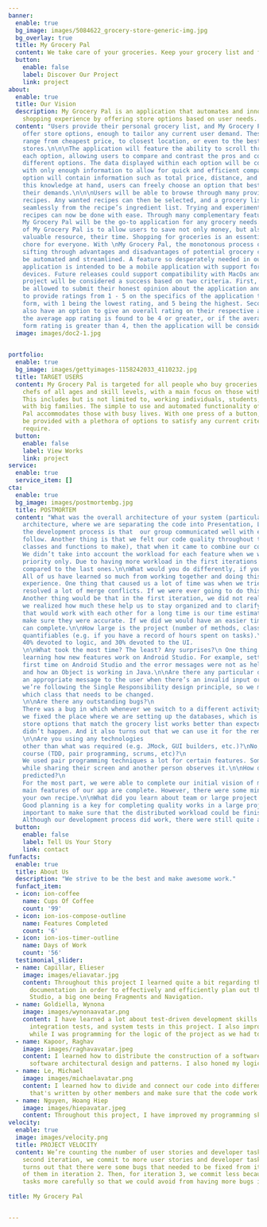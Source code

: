 ```yaml
---
banner:
  enable: true
  bg_image: images/5084622_grocery-store-generic-img.jpg
  bg_overlay: true
  title: My Grocery Pal
  content: We take care of your groceries. Keep your grocery list and find stores options to buy them in one app!
  button:
    enable: false
    label: Discover Our Project
    link: project
about:
  enable: true
  title: Our Vision
  description: My Grocery Pal is an application that automates and innovates the grocery
    shopping experience by offering store options based on user needs.
  content: "Users provide their personal grocery list, and My Grocery Pal will quickly
    offer store options, enough to tailor any current user demand. These options can
    range from cheapest price, to closest location, or even to the best reviewed local
    stores.\n\n\nThe application will feature the ability to scroll through data about
    each option, allowing users to compare and contrast the pros and cons between
    different options. The data displayed within each option will be concise and filled
    with only enough information to allow for quick and efficient comparisons. Each
    option will contain information such as total price, distance, and reviews. With
    this knowledge at hand, users can freely choose an option that best satisfies
    their demands.\n\n\nUsers will be able to browse through many provided or user-created
    recipes. Any wanted recipes can then be selected, and a grocery list will be created
    seamlessly from the recipe’s ingredient list. Trying and experimenting with new
    recipes can now be done with ease. Through many complementary features like these,
    My Grocery Pal will be the go-to application for any grocery needs.\n\n\nThe importance
    of My Grocery Pal is to allow users to save not only money, but also the most
    valuable resource, their time. Shopping for groceries is an essential, time consuming
    chore for everyone. With \nMy Grocery Pal, the monotonous process of individually
    sifting through advantages and disadvantages of potential grocery choices will
    be automated and streamlined. A feature so desperately needed in our busy lifestyles.\n\n\nThis
    application is intended to be a mobile application with support for iOS and android
    devices. Future releases could support compatibility with MacOs and Windows.\n\n\nThe
    project will be considered a success based on two criteria. First, users will
    be allowed to submit their honest opinion about the application and will be able
    to provide ratings from 1 - 5 on the specifics of the application through an evaluation
    form, with 1 being the lowest rating, and 5 being the highest. Second, users will
    also have an option to give an overall rating on their respective app-store. If
    the average app rating is found to be 4 or greater, or if the average evaluation
    form rating is greater than 4, then the application will be considered a success."
  image: images/doc2-1.jpg
 

portfolio:
  enable: true
  bg_image: images/gettyimages-1158242033_4110232.jpg
  title: TARGET USERS
  content: My Grocery Pal is targeted for all people who buy groceries, including
    chefs of all ages and skill levels, with a main focus on those with a busy lifestyle.
    This includes but is not limited to, working individuals, students, and people
    with big families. The simple to use and automated functionality of My Grocery
    Pal accommodates those with busy lives. With one press of a button, users will
    be provided with a plethora of options to satisfy any current criteria one would
    require.
  button:
    enable: false
    label: View Works
    link: project
service:
  enable: true
  service_item: []
cta:
  enable: true
  bg_image: images/postmortembg.jpg
  title: POSTMORTEM
  content: "What was the overall architecture of your system (particularly if it is different from the demo system)?\nThe overall architecture of our system is the 3-tier     
    architecture, where we are separating the code into Presentation, Logic, and Data layers.\n\nWhat went right in the development process?\nOne thing that went right during
    the development process is that  our group communicated well with each other. We had a sufficient amount of meetings together and we all made sure we had a plan to 
    follow. Another thing is that we felt our code quality throughout the development process went smoothly. We all discussed together how the code would be divided (what 
    classes and functions to make), that when it came to combine our code, we did not go through too much trouble.\n\nWhat went wrong in the development process?\n
    We didn’t take into account the workload for each feature when we were planning which features we want to accomplish during each iteration, we were focusing on the 
    priority only. Due to having more workload in the first iterations and trying to finish all the features as soon as we can, we left more bugs during the first iterations 
    compared to the last ones.\n\nWhat would you do differently, if you had the chance to start over?\n
    All of us have learned so much from working together and doing this project, and if we ever had the chance to do it again we would apply what we learned from this 
    experience. One thing that caused us a lot of time was when we tried to merge our code together, but since there were a significant amount of changes in both codes, it 
    resolved a lot of merge conflicts. If we were ever going to do this another time, we would instead try to merge our code with each other after every little change. 
    Another thing would be that in the first iteration, we did not really focus too much on the developer tasks or user stories. However, when we did in iteration 2 is when 
    we realized how much these help us to stay organized and to clarify what everyone needs to do. One thing that we should have paid attention to more if we were a group 
    that would work with each other for a long time is our time estimates. We kept track of our time estimates for all iterations however we did not really pay attention to 
    make sure they were accurate. If we did we would have an easier time tracking our velocity and adjusted accordingly to make sure we set a more reasonable goal in what we 
    can complete.\n\nHow large is the project (number of methods, classes, etc)? How much of this is (roughly) devoted to each major system component? And any other 
    quantifiables (e.g. if you have a record of hours spent on tasks).\nThe project has around 70 classes, and 4 interfaces. About 30% of those are devoted to the database, 
    40% devoted to logic, and 30% devoted to the UI.
    \n\nWhat took the most time? The least? Any surprises?\n One thing that took up most of the time was 
    learning how new features work on Android Studio. For example, setting up the HSQLDB and to get it actually working took the most time because we were doing it for the 
    first time on Android Studio and the error messages were not as helpful. To code the Domain-specific Objects took the least time because we were all familiar with Java 
    and how an Object is working in Java.\n\nAre there any particular design smells, or brilliant design decisions?\nThere were some design smells such as we didn’t provide   
    an appropriate message to the user when there’s an invalid input or when the app couldn’t produce the expected result. Additionally, while we’re programming the project, 
    we’re following the Single Responsibility design principle, so we make each object or each logic as its own class. Thus, when we want to change something, we know exactly 
    which class that needs to be changed.
    \n\nAre there any outstanding bugs?\n
    There was a bug in which whenever we switch to a different activity, we couldn't access the database somehow. We couldn’t find the root of the problem for a while until  
    we fixed the place where we are setting up the databases, which is in the Main Activity.\n\nDid any features work better than expected?\nThe search algorithm to find the 
    store options that match the grocery list works better than expected because we were expecting that there will be some bugs related to it after iteration 1, but that 
    didn’t happen. And it also turns out that we can use it for the remaining iterations.
    \n\nAre you using any technologies 
    other than what was required (e.g. JMock, GUI builders, etc.)?\nNo, we are using required technologies only.\n\nAre you using any specific techniques covered in the 
    course (TDD, pair programming, scrums, etc)?\n
    We used pair programming techniques a lot for certain features. Some features that require a lot of effort were done by two people, where one person is writing the code 
    while sharing their screen and another person observes it.\n\nHow did the project change from your initial (iteration 0) vision or stories, or did it work out as 
    predicted?\n
    For the most part, we were able to complete our initial vision of making a grocery list app that can tell you which store combinations you can buy your items from. The 
    main features of our app are complete. However, there were some minor features we planned to do that we were not able to complete due to time constraints, such as making 
    your own recipe.\n\nWhat did you learn about team or large project development? What will you start doing, keep doing, or stop doing next time?\n
    Good planning is a key for completing quality works in a large project development. Getting everyone on the same page and being aware of their own responsibility is also 
    important to make sure that the distributed workload could be finished efficiently and effectively.\n\nCan you draw any conclusions from what you’ve done?\n
    Although our development process did work, there were still quite a few things we could have done to make it better."
  button:
    enable: false
    label: Tell Us Your Story
    link: contact
funfacts:
  enable: true
  title: About Us
  description: "We strive to be the best and make awesome work."
  funfact_item:
  - icon: ion-coffee
    name: Cups Of Coffee
    count: '99'
  - icon: ion-ios-compose-outline
    name: Features Completed
    count: '6'
  - icon: ion-ios-timer-outline
    name: Days of Work
    count: '56'
  testimonial_slider:
  - name: Capillar, Elieser
    image: images/eliavatar.jpg
    content: Throughout this project I learned quite a bit regarding the Android Studio documentation. Being in charge of the GUI, I had to read up on a lot of the 
      documentation in order to effectively and efficiently plan out the layout of the destinations. I gained valuable experience with some of the many facets of Android 
      Studio, a big one being Fragments and Navigation.
  - name: Goldiella, Wynona
    image: images/wynonaavatar.png
    content: I have learned a lot about test-driven development skills as I was in charge of most unit tests, 
      integration tests, and system tests in this project. I also improved my object-oriented programming skills
      while I was programming for the logic of the project as we had to practice the SOLID design principles.
  - name: Kapoor, Raghav
    image: images/raghavavatar.jpeg
    content: I learned how to distribute the construction of a software application into multiple layers using the different 
      software architectural design and patterns. I also honed my logic building skills as I mostly worked on the logic layer of the app development.
  - name: Le, Michael
    image: images/michaelavatar.png
    content: I learned how to divide and connect our code into different layers and how to store data in a persistent database. Furthermore, I learned how to maintain code  
      that's written by other members and make sure that the code work together correctly.
  - name: Nguyen, Hoang Hiep
    image: images/hiepavatar.jpeg
    content: Throughout this project, I have improved my programming skill by implementing programming practice. Moreover, by practicing agile, I have learnt how to be a better team member.
velocity:
  enable: true
  image: images/velocity.png
  title: PROJECT VELOCITY
  content: We’re counting the number of user stories and developer tasks for our velocity chart. The developer tasks also include the fixes that we planned to do. For the 
    second iteration, we commit to more user stories and developer tasks because we could accomplish all the user stories and developer tasks in iteration 1. However, it 
    turns out that there were some bugs that needed to be fixed from iteration 1 and setting up the database also took more time than expected. Thus, we couldn’t complete all 
    of them in iteration 2. Then, for iteration 3, we commit less because we become more aware of how much we could accomplish in 1 iteration and we want to accomplish the 
    tasks more carefully so that we could avoid from having more bugs in the app.
    
title: My Grocery Pal


---
```



